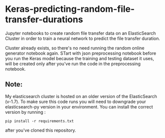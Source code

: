 # Keras-predicting-random-file-transfer-durations
Jupyter notebooks to create random file transfer data on an ElasticSearch Cluster in order to train a neural network to predict the file transfer duration.

Cluster already exists, so there's no need running the random online generator notebook again. STart with json preprocessing notebook before you run the Keras model because the training and testing dataset it uses, will be created only after you've run the code in the preprocessing notebook.

## Note:

My elasticsearch cluster is hosted on an older version of the ElasticSearch (v-1.7). To make sure this code runs you will need to downgrade your elasticsearch-py version in your environment. You can install the correct version by running :

`pip install -r requirements.txt`

after you've cloned this repository.